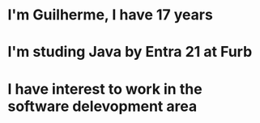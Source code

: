 ###

<h1> I'm Guilherme, I have 17 years </h1>
<h1> I'm studing Java by Entra 21 at Furb</h1>
<h1>I have interest to work in the software delevopment area</h1>
<a href="http://www.Instagram.com/guilhermemwenderlich" target="_blank" 

<!--
**GuilhermeMWenderlich/GuilhermeMWenderlich** is a ✨ _special_ ✨ repository because its `README.md` (this file) appears on your GitHub profile.

Here are some ideas to get you started:

- 🔭 I’m currently working on ...
- 🌱 I’m currently learning ...
- 👯 I’m looking to collaborate on ...
- 🤔 I’m looking for help with ...
- 💬 Ask me about ...
- 📫 How to reach me: ...
- 😄 Pronouns: ...
- ⚡ Fun fact: ...
-->

